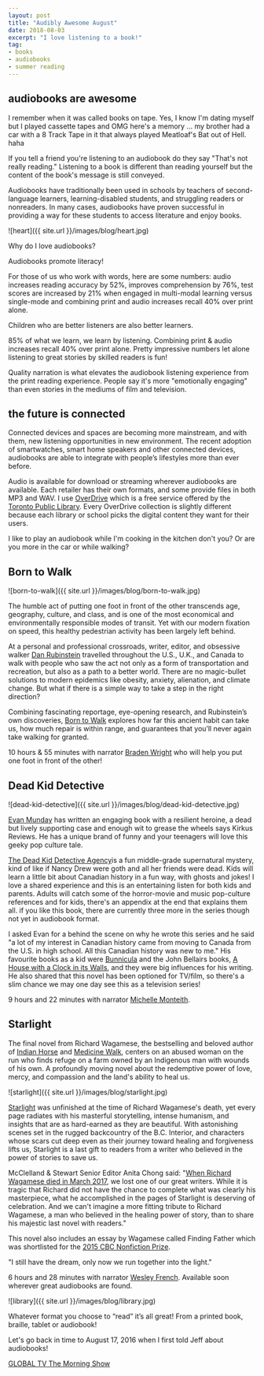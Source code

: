```yaml
---
layout: post
title: "Audibly Awesome August"
date: 2018-08-03    
excerpt: "I love listening to a book!"
tag:
- books
- audiobooks
- summer reading
---
```


## audiobooks are awesome

I remember when it was called books on tape. Yes, I know I'm dating myself but I played cassette tapes and OMG here's a memory ... my brother had a car with a 8 Track Tape in it that always played Meatloaf's Bat out of Hell. haha

If you tell a friend you're listening to an audiobook do they say "That's not really reading." Listening to a book is different than reading yourself but the content of the book's message is still conveyed.

Audiobooks have traditionally been used in schools by teachers of second-language learners, learning-disabled students, and struggling readers or nonreaders. In many cases, audiobooks have proven successful in providing a way for these students to access literature and enjoy books.

![heart]({{ site.url }}/images/blog/heart.jpg)

Why do I love audiobooks?

Audiobooks promote literacy!

For those of us who work with words, here are some numbers: audio increases reading accuracy by 52%, improves comprehension by 76%, test scores are increased by 21% when engaged in multi-modal learning versus single-mode and combining print and audio increases recall 40% over print alone.

Children who are better listeners are also better learners.

85% of what we learn, we learn by listening. Combining print & audio increases recall 40% over print alone. Pretty impressive numbers let alone listening to great stories by skilled readers is fun!

Quality narration is what elevates the audiobook listening experience from the print reading experience. People say it's more "emotionally engaging" than even stories in the mediums of film and television.

## the future is connected

Connected devices and spaces are becoming more mainstream, and with them, new listening opportunities in new environment. The recent adoption of smartwatches, smart home speakers and other connected devices, audiobooks are able to integrate with people’s lifestyles more than ever before.

Audio is available for download or streaming wherever audiobooks are available. Each retailer has their own formats, and some provide files in both MP3 and WAV. I use  [OverDrive](https://help.overdrive.com/customer/portal/articles/1529341-what-is-overdrive-) which is a free service offered by the [Toronto Public Library](https://www.torontopubliclibrary.ca/). Every OverDrive collection is slightly different because each library or school picks the digital content they want for their users.

I like to play an audiobook while I'm cooking in the kitchen don't you? Or are you more in the car or while walking?

## Born to Walk

![born-to-walk]({{ site.url }}/images/blog/born-to-walk.jpg)

The humble act of putting one foot in front of the other transcends age, geography, culture, and class, and is one of the most economical and environmentally responsible
modes of transit. Yet with our modern fixation on speed, this healthy pedestrian activity has been largely left behind.

At a personal and professional crossroads, writer, editor, and obsessive walker [Dan Rubinstein](https://borntowalk.org/about/) travelled throughout the U.S., U.K., and Canada to walk with people who saw the act not only as a form of transportation and recreation, but also as a path to a better world. There are no magic-bullet solutions to modern epidemics like obesity, anxiety, alienation, and climate change. But what if there is a simple way to take a step in the right direction?

Combining fascinating reportage, eye-opening research, and Rubinstein’s own discoveries, [Born to Walk](https://ecwpress.com/products/born-to-walk) explores how far this ancient habit can take us, how much repair is within range, and guarantees that you’ll never again take walking for granted.

<i class="fa fa-microphone" aria-hidden="true"></i> 10 hours & 55 minutes with narrator  [Braden Wright](http://www.bradenwright.com/) who will help you put one foot in front of the other!

## Dead Kid Detective

![dead-kid-detective]({{ site.url }}/images/blog/dead-kid-detective.jpg)

[Evan Munday](http://idontlikemundays.com/) has written an engaging book with a resilient heroine, a dead but lively supporting case and enough wit to grease the wheels says Kirkus Reviews.  He has a unique brand of funny and your teenagers will love this geeky pop culture tale.

[The Dead Kid Detective Agency](https://ecwpress.com/products/dead-kid-detective-agency)is a fun middle-grade supernatural mystery, kind of like if Nancy Drew were goth and all her friends were dead. Kids will learn a little bit about Canadian history in a fun way, with ghosts and jokes! I love a shared experience and this is an entertaining listen for both kids and parents. Adults will catch some of the horror-movie and music pop-culture references and for kids, there's an appendix at the end that explains them all. if you like this book, there are currently three more in the series though not yet in audiobook format.

I asked Evan for a behind the scene on why he wrote this series and he said "a lot of my interest in Canadian history came from moving to Canada from the U.S. in high school. All this Canadian history was new to me." His favourite books as a kid were [Bunnicula](https://www.chapters.indigo.ca/en-ca/books/product/9781400094721-item.html?s_campaign=goo-Shopping_All_Products_RLSA&ds_rl=1254699&gclid=Cj0KCQjwtb_bBRCFARIsAO5fVvFMBLgv3ByIjdQ591aXsTnt24Q8EQi1c_4Vu1d4yiy40y17-gOjRbkaApRbEALw_wcB) and the John Bellairs books, [A House with a Clock in its Walls](https://www.chapters.indigo.ca/en-ca/books/the-house-with-a-clock/9780142402573-item.html?ikwid=A+House+with+a+Clock+in+its+Walls&ikwsec=Home&ikwidx=0), and they were big influences for his writing. He also shared that this novel has been optioned for TV/film, so there's a slim chance we may one day see this as a television series!

<i class="fa fa-microphone" aria-hidden="true"></i> 9 hours and 22 minutes with narrator  [Michelle Monteith](https://www.imdb.com/name/nm1474308/).

## Starlight

The final novel from Richard Wagamese, the bestselling and beloved author of [Indian Horse](https://www.chapters.indigo.ca/en-ca/books/indian-horse/9781553654025-item.html?ikwid=indian+horse&ikwsec=Home&ikwidx=0) and [Medicine Walk](https://www.chapters.indigo.ca/en-ca/books/medicine-walk/9780771089213-item.html?ikwid=medicine+walk&ikwsec=Home&ikwidx=0), centers on an abused woman on the run who finds refuge on a farm owned by an Indigenous man with wounds of his own. A profoundly moving novel about the redemptive power of love, mercy, and compassion and the land's ability to heal us.

![starlight]({{ site.url }}/images/blog/starlight.jpg)

[Starlight](https://www.chapters.indigo.ca/en-ca/books/starlight/9780771070846-item.html?ikwid=starlight&ikwsec=Home&ikwidx=0) was unfinished at the time of Richard Wagamese's death, yet every page radiates with his masterful storytelling, intense humanism, and insights that are as hard-earned as they are beautiful. With astonishing scenes set in the rugged backcountry of the B.C. Interior, and characters whose scars cut deep even as their journey toward healing and forgiveness lifts us, Starlight is a last gift to readers from a writer who believed in the power of stories to save us.

McClelland & Stewart Senior Editor Anita Chong said: "[When Richard Wagamese died in March 2017](https://www.cbc.ca/news/indigenous/richard-wagamese-obit-1.4020899), we lost one of our great writers. While it is tragic that Richard did not have the chance to complete what was clearly his masterpiece, what he accomplished in the pages of Starlight is deserving of celebration. And we can't imagine a more fitting tribute to Richard Wagamese, a man who believed in the healing power of story, than to share his majestic last novel with readers."

This novel also includes an essay by Wagamese called Finding Father which was shortlisted for the [2015 CBC Nonfiction Prize](http://www.cbc.ca/mediacentre/press-release/2015-cbc-creative-nonfiction-prize-winner-announced).

"I still have the dream, only now we run together into the light."

<i class="fa fa-microphone" aria-hidden="true"></i> 6 hours and 28 minutes with narrator [Wesley French](https://soulpepper.ca/performances/vimy/1998/wesley-french/3987). Available soon wherever great audiobooks are found.

![library]({{ site.url }}/images/blog/library.jpg)

Whatever format you choose to “read” it’s all great! From a printed book, braille, tablet or audiobook!  

Let's go back in time to August 17, 2016 when I first told Jeff about audiobooks!

<i class="fa fa-television" aria-hidden="true"></i> [GLOBAL TV The Morning Show](https://globalnews.ca/video/2887566/janet-joy-wilsons-august-book-picks)
